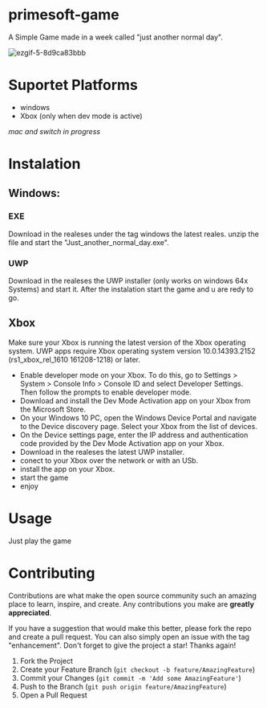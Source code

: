 # primesoft-game

A Simple Game made in a week called "just another normal day".

![ezgif-5-8d9ca83bbb](https://user-images.githubusercontent.com/94400853/236230548-dca34753-1199-4508-8982-155e174d9a17.gif)

# Suportet Platforms

- windows
- Xbox (only when dev mode is active)

*mac and switch in progress*

# Instalation

## Windows:

### EXE
Download in the realeses under the tag windows the latest reales.
unzip the file and start the "Just_another_normal_day.exe".

### UWP
Download in the realeses the UWP installer (only works on windows 64x Systems) and start it.
After the instalation start the game and u are redy to go.

## Xbox

Make sure your Xbox is running the latest version of the Xbox operating system. UWP apps require Xbox operating system version 10.0.14393.2152 (rs1_xbox_rel_1610 161208-1218) or later.

- Enable developer mode on your Xbox. To do this, go to Settings > System > Console Info > Console ID and select Developer Settings. Then follow the prompts to enable developer mode.
- Download and install the Dev Mode Activation app on your Xbox from the Microsoft Store.
- On your Windows 10 PC, open the Windows Device Portal and navigate to the Device discovery page. Select your Xbox from the list of devices.
- On the Device settings page, enter the IP address and authentication code provided by the Dev Mode Activation app on your Xbox.
- Download in the realeses the latest UWP installer.
- conect to your Xbox over the network or with an USb.
- install the app on your Xbox.
- start the game
- enjoy

# Usage

Just play the game

# Contributing

Contributions are what make the open source community such an amazing place to learn, inspire, and create. Any contributions you make are **greatly appreciated**.

If you have a suggestion that would make this better, please fork the repo and create a pull request. You can also simply open an issue with the tag "enhancement".
Don't forget to give the project a star! Thanks again!

1. Fork the Project
2. Create your Feature Branch (`git checkout -b feature/AmazingFeature`)
3. Commit your Changes (`git commit -m 'Add some AmazingFeature'`)
4. Push to the Branch (`git push origin feature/AmazingFeature`)
5. Open a Pull Request
